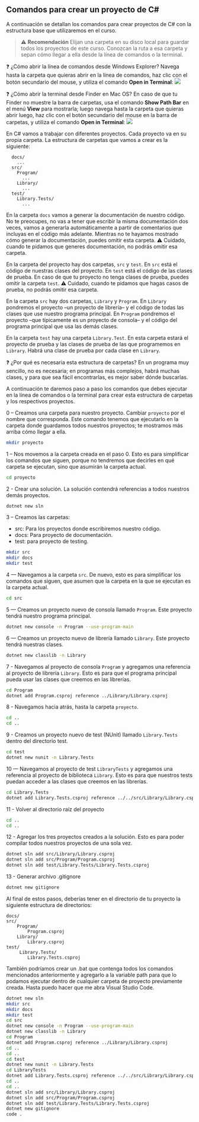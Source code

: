## Comandos para crear un proyecto de C#

A continuación se detallan los comandos para crear proyectos de C# con la estructura base que utilizaremos en el curso.

> :warning: **Recomendación** Elijan una carpeta en su disco local para guardar todos los proyectos de este curso. Conozcan la ruta a esa carpeta y sepan cómo llegar a ella desde la línea de comandos o la terminal.

:question: ¿Cómo abrir la línea de comandos desde Windows Explorer? Navega hasta la carpeta que quieras abrir en la línea de comandos, haz clic con el botón secundario del mouse, y utiliza el comando **Open in Terminal**:
![](./assets/Abrir%20terminal%20desde%20Windows%20Explorer.gif)

:question: ¿Cómo abrir la terminal desde Finder en Mac OS? En caso de que tu Finder no muestre la barra de carpetas, usa el comando **Show Path Bar** en el menú **View** para mostrarla; luego navega hasta la carpeta que quieras abrir luego, haz clic con el botón secundario del mouse en la barra de carpetas, y utiliza el comando **Open in Terminal**:
![](./assets/Abrir%20terminal%20desde%20Finder.gif)

En C# vamos a trabajar con diferentes proyectos. Cada proyecto va en su propia carpeta. La estructura de carpetas que vamos a crear es la siguiente:

```
  docs/
    ...
  src/
    Program/
      ...
    Library/
      ...
  test/
    Library.Tests/
      ...
```

En la carpeta `docs` vamos a generar la documentación de nuestro código. No te preocupes, no vas a tener que escribir la misma documentación dos veces, vamos a generarla automáticamente a partir de comentarios que incluyas en el código más adelante. Mientras no te hayamos mostrado cómo generar la documentación, puedes omitir esta carpeta. :warning: Cuidado, cuando te pidamos que generes documentación, no podrás omitir esa carpeta.

En la carpeta del proyecto hay dos carpetas, `src` y `test`. En `src` está el código de nuestras clases del proyecto. En `test` está el código de las clases de prueba. En caso de que tu proyecto no tenga clases de prueba, puedes omitir la carpeta `test`. :warning: Cuidado, cuando te pidamos que hagas casos de prueba, no podrás omitir esa carpeta.

En la carpeta `src` hay dos carpetas, `Library` y `Program`. En `Library` pondremos el proyecto –un proyecto de librería– y el código de todas las clases que use nuestro programa principal. En `Program` pondremos el proyecto –que típicamente es un proyecto de consola– y el código del programa principal que usa las demás clases.

En la carpeta `test` hay una carpeta `Library.Test`. En esta carpeta estará el proyecto de prueba y las clases de prueba de las que programemos en `Library`. Habrá una clase de prueba por cada clase en `Library`.

:question: ¿Por qué es necesaria esta estructura de carpetas? En un programa muy sencillo, no es necesaria; en programas más complejos, habrá muchas clases, y para que sea fácil encontrarlas, es mejor saber dónde buscarlas.

A continuación te daremos paso a paso los comandos que debes ejecutar en la línea de comandos o la terminal para crear esta estructura de carpetas y los respectivos proyectos.

0 – Creamos una carpeta para nuestro proyecto. Cambiar `proyecto` por el nombre que corresponda. Este comando tenemos que ejecutarlo en la carpeta donde guardamos todos nuestros proyectos; te mostramos más arriba cómo llegar a ella.

```bash
mkdir proyecto
```

1 – Nos movemos a la carpeta creada en el paso 0. Esto es para simplificar los comandos que siguen, porque no tendremos que decirles en qué carpeta se ejecutan, sino que asumirán la carpeta actual.

```bash
cd proyecto
```

2 - Crear una solución. La solución contendrá referencias a todos nuestros demás proyectos.

```bash
dotnet new sln
```

3 – Creamos las carpetas:
- src: Para los proyectos donde escribiremos nuestro código.
- docs: Para proyecto de documentación.
- test: para proyecto de testing.

```bash
mkdir src
mkdir docs
mkdir test
```

4 — Navegamos a la carpeta `src`. De nuevo, esto es para simplificar los comandos que siguen, que asumen que la carpeta en la que se ejecutan es la carpeta actual.

```bash
cd src
```

5 — Creamos un proyecto nuevo de consola llamado `Program`. Este proyecto tendrá nuestro programa principal.

```bash
dotnet new console -n Program --use-program-main
```

6 — Creamos un proyecto nuevo de librería llamado `Library`. Este proyecto tendrá nuestras clases.

```bash
dotnet new classlib -n Library
```

7 - Navegamos al proyecto de consola `Program` y agregamos una referencia al proyecto de librería `Library`. Esto es para que el programa principal pueda usar las clases que creemos en las librerías.

```bash
cd Program
dotnet add Program.csproj reference ../Library/Library.csproj
```

8 - Navegamos hacia atrás, hasta la carpeta `proyecto`.

```bash
cd ..
cd ..
```

9 - Creamos un proyecto nuevo de test (NUnit) llamado `Library.Tests` dentro del directorio test.

```bash
cd test
dotnet new nunit -n Library.Tests
```

10 — Navegamos al proyecto de test `LibraryTests` y agregamos una referencia al proyecto de biblioteca `Library`. Esto es para que nuestros tests puedan acceder a las clases que creemos en las librerías.

```bash
cd Library.Tests
dotnet add Library.Tests.csproj reference ../../src/Library/Library.csproj
```

11 - Volver al directorio raíz del proyecto

```bash
cd ..
cd ..
```

12 - Agregar los tres proyectos creados a la solución. Esto es para poder compilar todos nuestros proyectos de una sola vez.

```bash
dotnet sln add src/Library/Library.csproj
dotnet sln add src/Program/Program.csproj
dotnet sln add test/Library.Tests/Library.Tests.csproj
```

13 - Generar archivo .gitignore
```bash
dotnet new gitignore
```

Al final de estos pasos, deberías tener en el directorio de tu proyecto la siguiente estructura de directorios:

```
docs/
src/
    Program/
        Program.csproj
    Library/
        Library.csproj
test/
     Library.Tests/
        Library.Tests.csproj
```

También podríamos crear un .bat que contenga todos los comandos mencionados anteriormente y agregarlo a la variable path para que lo podamos ejecutar dentro de cualquier carpeta de proyecto previamente creada. Hasta puedo hacer que me abra Visual Studio Code.

```bash
dotnet new sln
mkdir src
mkdir docs
mkdir test
cd src
dotnet new console -n Program --use-program-main
dotnet new classlib -n Library
cd Program
dotnet add Program.csproj reference ../Library/Library.csproj
cd ..
cd ..
cd test
dotnet new nunit -n Library.Tests
cd LibraryTests
dotnet add Library.Tests.csproj reference ../../src/Library/Library.csproj
cd ..
cd ..
dotnet sln add src/Library/Library.csproj
dotnet sln add src/Program/Program.csproj
dotnet sln add test/Library.Tests/Library.Tests.csproj
dotnet new gitignore
code .
```